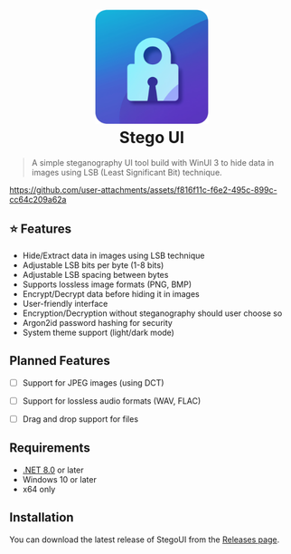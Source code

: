 <h1 align="center">
  <img src="/design/source.png" width="200px"/><br/>
  Stego UI
</h1>

> A simple steganography UI tool build with WinUI 3 to hide data in images using LSB (Least Significant Bit) technique.

https://github.com/user-attachments/assets/f816f11c-f6e2-495c-899c-cc64c209a62a

## ⭐ Features
- Hide/Extract data in images using LSB technique
- Adjustable LSB bits per byte (1-8 bits)
- Adjustable LSB spacing between bytes
- Supports lossless image formats (PNG, BMP)
- Encrypt/Decrypt data before hiding it in images
- User-friendly interface
- Encryption/Decryption without steganography should user choose so
- Argon2id password hashing for security
- System theme support (light/dark mode)

## Planned Features
- [ ] Support for JPEG images (using DCT)
- [ ] Support for lossless audio formats (WAV, FLAC)
- [ ] Drag and drop support for files


## Requirements
- [.NET 8.0](https://dotnet.microsoft.com/en-us/download/dotnet/8.0) or later
- Windows 10 or later
- x64 only

## Installation
You can download the latest release of StegoUI from the [Releases page](https://github.com/sean1832/stego/releases/latest).

